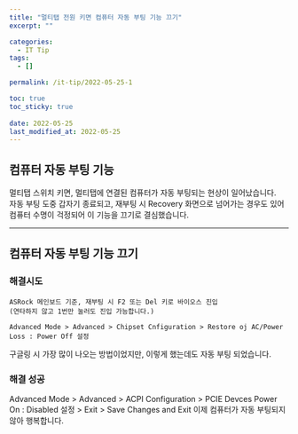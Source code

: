 ```yaml
---
title: "멀티탭 전원 키면 컴퓨터 자동 부팅 기능 끄기"
excerpt: ""

categories:
  - IT Tip
tags:
  - []

permalink: /it-tip/2022-05-25-1

toc: true
toc_sticky: true
 
date: 2022-05-25
last_modified_at: 2022-05-25
---
```


## 컴퓨터 자동 부팅 기능

멀티탭 스위치 키면, 멀티탭에 연결된 컴퓨터가 자동 부팅되는 현상이 일어났습니다.  
자동 부팅 도중 갑자기 종료되고, 재부팅 시 Recovery 화면으로 넘어가는 경우도 있어 컴퓨터 수명이 걱정되어 이 기능을 끄기로 결심했습니다.

---

## 컴퓨터 자동 부팅 기능 끄기

### 해결시도
```
ASRock 메인보드 기준, 재부팅 시 F2 또는 Del 키로 바이오스 진입
(연타하지 않고 1번만 눌러도 진입 가능합니다.)

Advanced Mode > Advanced > Chipset Cnfiguration > Restore oj AC/Power Loss : Power Off 설정
```
구글링 시 가장 많이 나오는 방법이었지만, 이렇게 했는데도 자동 부팅 되었습니다.

### 해결 성공
Advanced Mode > Advanced > ACPI Configuration > PCIE Devces Power On : Disabled 설정 > Exit > Save Changes and Exit
이제 컴퓨터가 자동 부팅되지 않아 행복합니다.
